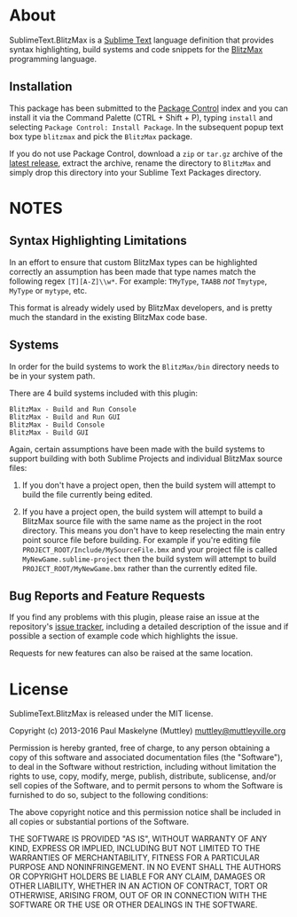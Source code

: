 # About

SublimeText.BlitzMax is a [Sublime Text][1] language definition that provides
syntax highlighting, build systems and code snippets for the [BlitzMax][2]
programming language.

## Installation

This package has been submitted to the [Package Control][3] index and you can
install it via the Command Palette (CTRL + Shift + P), typing `install` and
selecting `Package Control: Install Package`. In the subsequent popup text box
type `blitzmax` and pick the `BlitzMax` package.

If you do not use Package Control, download a `zip` or `tar.gz` archive of the
[latest release][4], extract the archive, rename the directory to `BlitzMax` and
simply drop this directory into your Sublime Text Packages directory.

# NOTES

## Syntax Highlighting Limitations

In an effort to ensure that custom BlitzMax types can be highlighted correctly
an assumption has been made that type names match the following regex
`[T][A-Z]\\w*`.  For example: `TMyType`, `TAABB` _not_ `Tmytype`, `MyType` or
`mytype`, etc.

This format is already widely used by BlitzMax developers, and is pretty much
the standard in the existing BlitzMax code base.

## Systems

In order for the build systems to work the `BlitzMax/bin` directory needs to be
in your system path.

There are 4 build systems included with this plugin:

	BlitzMax - Build and Run Console
	BlitzMax - Build and Run GUI
	BlitzMax - Build Console
	BlitzMax - Build GUI

Again, certain assumptions have been made with the build systems to support
building with both Sublime Projects and individual BlitzMax source files:

1. If you don't have a project open, then the build system will attempt to build
the file currently being edited.

2. If you have a project open, the build system will attempt to build a BlitzMax
source file with the same name as the project in the root directory.  This means
you don't have to keep reselecting the main entry point source file before
building.  For example if you're editing file
`PROJECT_ROOT/Include/MySourceFile.bmx` and your project file is called
`MyNewGame.sublime-project` then the build system will attempt to build
`PROJECT_ROOT/MyNewGame.bmx` rather than the currently edited file.

## Bug Reports and Feature Requests

If you find any problems with this plugin, please raise an issue at the
repository's [issue tracker][5], including a detailed description of the issue
and if possible a section of example code which highlights the issue.

Requests for new features can also be raised at the same location.

# License

SublimeText.BlitzMax is released under the MIT license.

Copyright (c) 2013-2016 Paul Maskelyne (Muttley) <muttley@muttleyville.org>

Permission is hereby granted, free of charge, to any person obtaining a copy of
this software and associated documentation files (the "Software"), to deal in
the Software without restriction, including without limitation the rights to
use, copy, modify, merge, publish, distribute, sublicense, and/or sell copies of
the Software, and to permit persons to whom the Software is furnished to do so,
subject to the following conditions:

The above copyright notice and this permission notice shall be included in all
copies or substantial portions of the Software.

THE SOFTWARE IS PROVIDED "AS IS", WITHOUT WARRANTY OF ANY KIND, EXPRESS OR
IMPLIED, INCLUDING BUT NOT LIMITED TO THE WARRANTIES OF MERCHANTABILITY, FITNESS
FOR A PARTICULAR PURPOSE AND NONINFRINGEMENT. IN NO EVENT SHALL THE AUTHORS OR
COPYRIGHT HOLDERS BE LIABLE FOR ANY CLAIM, DAMAGES OR OTHER LIABILITY, WHETHER
IN AN ACTION OF CONTRACT, TORT OR OTHERWISE, ARISING FROM, OUT OF OR IN
CONNECTION WITH THE SOFTWARE OR THE USE OR OTHER DEALINGS IN THE SOFTWARE.

[1]: http://www.sublimetext.com/
[2]: http://www.blitzbasic.com/Products/blitzmax.php
[3]: http://wbond.net/sublime_packages/package_control
[4]: https://github.com/Muttley/sublimetext-blitzmax/releases
[5]: https://github.com/Muttley/sublimetext-blitzmax/issues
